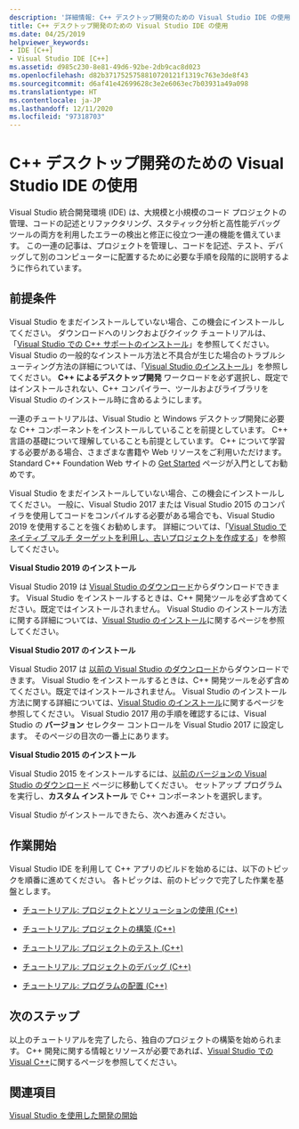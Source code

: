 ```yaml
---
description: '詳細情報: C++ デスクトップ開発のための Visual Studio IDE の使用'
title: C++ デスクトップ開発のための Visual Studio IDE の使用
ms.date: 04/25/2019
helpviewer_keywords:
- IDE [C++]
- Visual Studio IDE [C++]
ms.assetid: d985c230-8e81-49d6-92be-2db9cac8d023
ms.openlocfilehash: d82b3717525758810720121f1319c763e3de8f43
ms.sourcegitcommit: d6af41e42699628c3e2e6063ec7b03931a49a098
ms.translationtype: HT
ms.contentlocale: ja-JP
ms.lasthandoff: 12/11/2020
ms.locfileid: "97318703"
---
```

# <a name="using-the-visual-studio-ide-for-c-desktop-development"></a>C++ デスクトップ開発のための Visual Studio IDE の使用

Visual Studio 統合開発環境 (IDE) は、大規模と小規模のコード プロジェクトの管理、コードの記述とリファクタリング、スタティック分析と高性能デバッグ ツールの両方を利用したエラーの検出と修正に役立つ一連の機能を備えています。 この一連の記事は、プロジェクトを管理し、コードを記述、テスト、デバッグして別のコンピューターに配置するために必要な手順を段階的に説明するように作られています。

## <a name="prerequisites"></a>前提条件

Visual Studio をまだインストールしていない場合、この機会にインストールしてください。 ダウンロードへのリンクおよびクイック チュートリアルは、「[Visual Studio での C++ サポートのインストール](../build/vscpp-step-0-installation.md)」を参照してください。 Visual Studio の一般的なインストール方法と不具合が生じた場合のトラブルシューティング方法の詳細については、「[Visual Studio のインストール](/visualstudio/install/install-visual-studio)」を参照してください。 **C++ によるデスクトップ開発** ワークロードを必ず選択し、既定ではインストールされない、C++ コンパイラー、ツールおよびライブラリを Visual Studio のインストール時に含めるようにします。

一連のチュートリアルは、Visual Studio と Windows デスクトップ開発に必要な C++ コンポーネントをインストールしていることを前提としています。 C++ 言語の基礎について理解していることも前提としています。 C++ について学習する必要がある場合、さまざまな書籍や Web リソースをご利用いただけます。 Standard C++ Foundation Web サイトの [Get Started](https://isocpp.org/get-started) ページが入門としてお勧めです。

Visual Studio をまだインストールしていない場合、この機会にインストールしてください。 一般に、Visual Studio 2017 または Visual Studio 2015 のコンパイラを使用してコードをコンパイルする必要がある場合でも、Visual Studio 2019 を使用することを強くお勧めします。 詳細については、「[Visual Studio でネイティブ マルチ ターゲットを利用し、古いプロジェクトを作成する](../porting/use-native-multi-targeting.md)」を参照してください。

**Visual Studio 2019 のインストール**

Visual Studio 2019 は [Visual Studio のダウンロード](https://www.visualstudio.com/downloads/)からダウンロードできます。 Visual Studio をインストールするときは、C++ 開発ツールを必ず含めてください。既定ではインストールされません。 Visual Studio のインストール方法に関する詳細については、[Visual Studio のインストール](/visualstudio/install/install-visual-studio)に関するページを参照してください。

**Visual Studio 2017 のインストール**

Visual Studio 2017 は [以前の Visual Studio のダウンロード](https://www.visualstudio.com/vs/older-downloads/)からダウンロードできます。 Visual Studio をインストールするときは、C++ 開発ツールを必ず含めてください。既定ではインストールされません。 Visual Studio のインストール方法に関する詳細については、[Visual Studio のインストール](/visualstudio/install/install-visual-studio)に関するページを参照してください。 Visual Studio 2017 用の手順を確認するには、Visual Studio の **バージョン** セレクター コントロールを Visual Studio 2017 に設定します。 そのページの目次の一番上にあります。

**Visual Studio 2015 のインストール**

Visual Studio 2015 をインストールするには、[以前のバージョンの Visual Studio のダウンロード](https://www.visualstudio.com/vs/older-downloads/) ページに移動してください。 セットアップ プログラムを実行し、**カスタム インストール** で C++ コンポーネントを選択します。

Visual Studio がインストールできたら、次へお進みください。

## <a name="get-started"></a>作業開始

Visual Studio IDE を利用して C++ アプリのビルドを始めるには、以下のトピックを順番に進めてください。 各トピックは、前のトピックで完了した作業を基盤とします。

- [チュートリアル: プロジェクトとソリューションの使用 (C++)](walkthrough-working-with-projects-and-solutions-cpp.md)

- [チュートリアル: プロジェクトの構築 (C++)](walkthrough-building-a-project-cpp.md)

- [チュートリアル: プロジェクトのテスト (C++)](walkthrough-testing-a-project-cpp.md)

- [チュートリアル: プロジェクトのデバッグ (C++)](walkthrough-debugging-a-project-cpp.md)

- [チュートリアル: プログラムの配置 (C++)](walkthrough-deploying-your-program-cpp.md)

## <a name="next-steps"></a>次のステップ

以上のチュートリアルを完了したら、独自のプロジェクトの構築を始められます。 C++ 開発に関する情報とリソースが必要であれば、[Visual Studio での Visual C++](../overview/visual-cpp-in-visual-studio.md)に関するページを参照してください。

## <a name="see-also"></a>関連項目

[Visual Studio を使用した開発の開始](/visualstudio/ide/get-started-developing-with-visual-studio)
